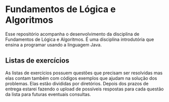 # Fundamentos de Lógica e Algoritmos

Esse repositório acompanha o desenvolvimento da disciplina de Fundamentos de Lógica e Algoritmos. É uma disciplina introdutória que ensina a programar usando a linguagem Java.

## Listas de exercícios

As listas de exercícios possuem questões que precisam ser resolvidas mas elas contam também com códigos exemplos que ajudam na solução dos problemas. Elas estão divididas por diretórios. Depois dos prazos de entrega estarei fazendo o upload de possíveis respostas para cada questão da lista para futuras eventuais consultas.
